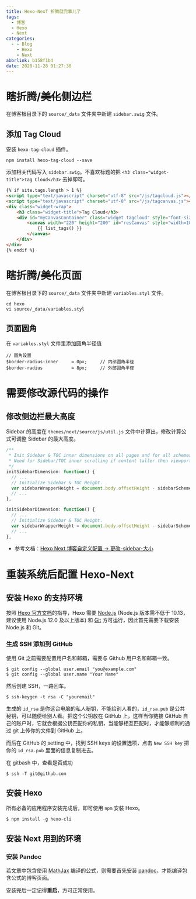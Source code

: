 ```yaml
---
title: Hexo-NexT 折腾就完事儿了
tags:
  - 博客
  - Hexo
  - Next
categories:
  - - Blog
    - Hexo
    - Next
abbrlink: b158f1b4
date: 2020-11-28 01:27:30
---
```



# 瞎折腾/~~美化~~侧边栏

在博客根目录下的 `source/_data` 文件夹中新建 `sidebar.swig` 文件。

## 添加 Tag Cloud

安装 `hexo-tag-cloud` 插件。

``` shell
npm install hexo-tag-cloud --save
```

添加相关代码写入 `sidebar.swig`。不喜欢标题的把 `<h3 class="widget-title">Tag Cloud</h3>` 去掉即可。

``` html source/_data/sidebar.swig
{% if site.tags.length > 1 %}
<script type="text/javascript" charset="utf-8" src="/js/tagcloud.js"></script>
<script type="text/javascript" charset="utf-8" src="/js/tagcanvas.js"></script>
<div class="widget-wrap">
    <h3 class="widget-title">Tag Cloud</h3>
    <div id="myCanvasContainer" class="widget tagcloud" style="font-size:20px;">
        <canvas width="220" height="200" id="resCanvas" style="width=100%">
            {{ list_tags() }}
        </canvas>
    </div>
</div>
{% endif %}
```

<!-- more -->

# 瞎折腾/~~美化~~页面

在博客根目录下的 `source/_data` 文件夹中新建 `variables.styl` 文件。

``` shell
cd hexo
vi source/_data/variables.styl
```

## 页面圆角

在 `variables.styl` 文件里添加圆角半径值

``` stylus source/_data/variables.styl
// 圆角设置
$border-radius-inner     = 0px;     // 内部圆角半径
$border-radius           = 8px;     // 外部圆角半径
```

# 需要修改源代码的操作

## 修改侧边栏最大高度

Sidebar 的高度在 `themes/next/source/js/util.js` 文件中计算出，修改计算公式可调整 Sidebar 的最大高度。

``` javascript themes/next/source/js/util.js - 原 Sidebar 最大高度
/**
 * Init Sidebar & TOC inner dimensions on all pages and for all schemes.
 * Need for Sidebar/TOC inner scrolling if content taller then viewport.
 */
initSidebarDimension: function() {
  // ...
  // Initialize Sidebar & TOC Height.
  var sidebarWrapperHeight = document.body.offsetHeight - sidebarSchemePadding + 'px';
  // ...
},
```

``` javascript themes/next/source/js/util.js - 修改后的 Sidebar 最大高度
initSidebarDimension: function() {
  // ...
  // Initialize Sidebar & TOC Height.
  var sidebarWrapperHeight = document.body.offsetHeight - sidebarSchemePadding -100 + 'px';
  // ...
},
```

- 参考文档：[Hexo Next 博客自定义配置 -> 更改-sidebar-大小](https://yi-yun.github.io/Hexo-Next-Custom/#更改-sidebar-大小https://yi-yun.github.io/Hexo-Next-Custom/#更改-sidebar-大小)

# 重装系统后配置 Hexo-Next

## 安装 Hexo 的支持环境

按照 [Hexo 官方文档](https://hexo.io/zh-cn/docs/index.html)的指导，Hexo 需要 [Node.js](http://nodejs.org/) (Node.js 版本需不低于 10.13，建议使用 Node.js 12.0 及以上版本) 和 [Git](http://git-scm.com/) 方可运行，因此首先需要下载安装 Node.js 和 Git。

### 生成 SSH 添加到 GitHub

使用 Git 之前需要配置用户名和邮箱，需要与 Github 用户名和邮箱一致。

``` shell
$ git config --global user.email "you@example.com"
$ git config --global user.name "Your Name"
```

然后创建 SSH，一路回车。

``` shell
$ ssh-keygen -t rsa -C "youremail"
```

生成的 `id_rsa` 是你这台电脑的私人秘钥，不能给别人看的，`id_rsa.pub` 是公共秘钥，可以随便给别人看。把这个公钥放在 GitHub 上，这样当你链接 GitHub 自己的账户时，它就会根据公钥匹配你的私钥，当能够相互匹配时，才能够顺利的通过 git 上传你的文件到 GitHub 上。

而后在 GitHub 的 setting 中，找到 SSH keys 的设置选项，点击 `New SSH key` 把你的 `id_rsa.pub` 里面的信息复制进去。

在 gitbash 中，查看是否成功

``` shell
$ ssh -T git@github.com
```

## 安装 Hexo

所有必备的应用程序安装完成后，即可使用 `npm` 安装 Hexo。

``` shell
$ npm install -g hexo-cli
```

## 安装 Next 用到的环境

### 安装 Pandoc

若文章中包含使用 [MathJax](https://www.mathjax.org/) 编译的公式，则需要首先安装 [pandoc](https://github.com/jgm/pandoc)，才能编译包含公式的博客页面。

安装完后一定记得**重启**，方可正常使用。
